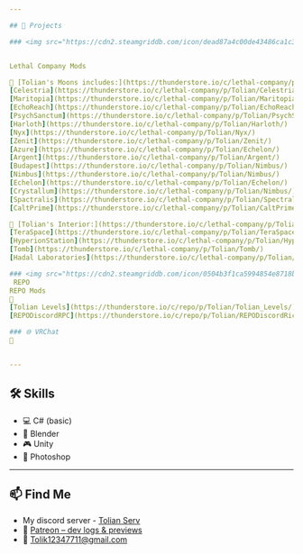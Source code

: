 ```yaml
---

## 🔧 Projects

### <img src="https://cdn2.steamgriddb.com/icon/dead87a4c00de43486ca1c34d9b33c3c/32/512x512.png" width="20" /> Lethal Company


Lethal Company Mods

🔗 [Tolian's Moons includes:](https://thunderstore.io/c/lethal-company/p/Tolian/Tolian_Moons/) - 
[Celestria](https://thunderstore.io/c/lethal-company/p/Tolian/Celestria/) 
[Maritopia](https://thunderstore.io/c/lethal-company/p/Tolian/Maritopia/) 
[EchoReach](https://thunderstore.io/c/lethal-company/p/Tolian/EchoReach/) 
[PsychSanctum](https://thunderstore.io/c/lethal-company/p/Tolian/PsychSanctum/)
[Harloth](https://thunderstore.io/c/lethal-company/p/Tolian/Harloth/) 
[Nyx](https://thunderstore.io/c/lethal-company/p/Tolian/Nyx/) 
[Zenit](https://thunderstore.io/c/lethal-company/p/Tolian/Zenit/)
[Azure](https://thunderstore.io/c/lethal-company/p/Tolian/Echelon/)
[Argent](https://thunderstore.io/c/lethal-company/p/Tolian/Argent/)
[Budapest](https://thunderstore.io/c/lethal-company/p/Tolian/Nimbus/) 
[Nimbus](https://thunderstore.io/c/lethal-company/p/Tolian/Nimbus/) 
[Echelon](https://thunderstore.io/c/lethal-company/p/Tolian/Echelon/) 
[Crystallum](https://thunderstore.io/c/lethal-company/p/Tolian/Nimbus/) 
[Spactralis](https://thunderstore.io/c/lethal-company/p/Tolian/Spectralis/)
[CaltPrime](https://thunderstore.io/c/lethal-company/p/Tolian/CaltPrime/)

🔗 [Tolian's Interior:](https://thunderstore.io/c/lethal-company/p/Tolian/Tolian_Interiors/) - 
[TeraSpace](https://thunderstore.io/c/lethal-company/p/Tolian/TeraSpace/) 
[HyperionStation](https://thunderstore.io/c/lethal-company/p/Tolian/HyperionStation/) 
[Tomb](https://thunderstore.io/c/lethal-company/p/Tolian/Tomb/)
[Hadal Laboratories](https://thunderstore.io/c/lethal-company/p/Tolian/Hadal_Laboratories/)

### <img src="https://cdn2.steamgriddb.com/icon/0504b3f1ca5994854e8718b2090ab098.ico" width="20" /> REPO
 REPO 
REPO Mods
🔗
[Tolian Levels](https://thunderstore.io/c/repo/p/Tolian/Tolian_Levels/)
[REPODiscordRPC](https://thunderstore.io/c/repo/p/Tolian/REPODiscordRichPresence/)

### 🌐 VRChat
🔗


---
```


## 🛠 Skills

- 💻 C# (basic)
- 🧱 Blender 
- 🎮 Unity 
- 🎨 Photoshop 

---

## 📫 Find Me

- My discord server - [Tolian Serv](https://discord.gg/ybjPfxCKZX)
- 📸 [Patreon – dev logs & previews](https://www.patreon.com/Tolian)
- 📨 Tolik12347711@gmail.com
